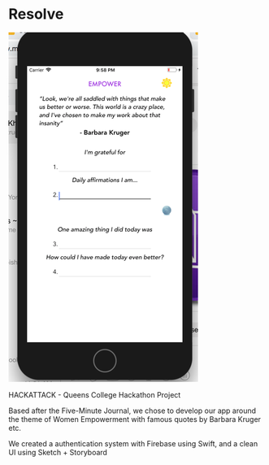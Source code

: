# Resolve

![alt text](Empower.png "Description goes here") 

HACKATTACK - Queens College Hackathon Project

Based after the Five-Minute Journal, we chose to develop our app around the theme of Women Empowerment with famous quotes by Barbara Kruger etc.

We created a authentication system with Firebase using Swift, and a clean UI using Sketch + Storyboard


